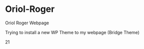 # Oriol-Roger
Oriol Roger Webpage

Trying to install a new WP Theme to my webpage (Bridge Theme)


21
